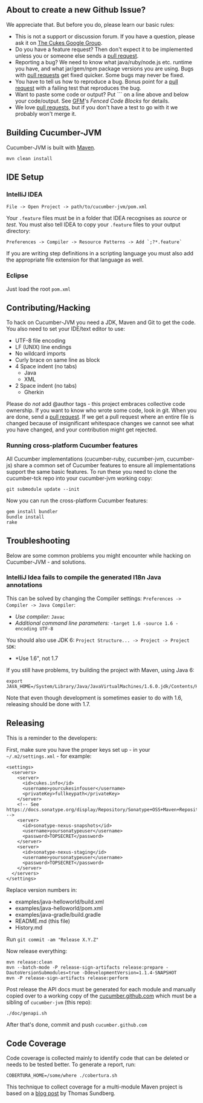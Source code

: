 ## About to create a new Github Issue?

We appreciate that. But before you do, please learn our basic rules:

* This is not a support or discussion forum. If you have a question, please ask it on [The Cukes Google Group](http://groups.google.com/group/cukes).
* Do you have a feature request? Then don't expect it to be implemented unless you or someone else sends a [pull request](https://help.github.com/articles/using-pull-requests).
* Reporting a bug? We need to know what java/ruby/node.js etc. runtime you have, and what jar/gem/npm package versions you are using. Bugs with [pull requests](https://help.github.com/articles/using-pull-requests) get fixed quicker. Some bugs may never be fixed.
* You have to tell us how to reproduce a bug. Bonus point for a [pull request](https://help.github.com/articles/using-pull-requests) with a failing test that reproduces the bug.
* Want to paste some code or output? Put \`\`\` on a line above and below your code/output. See [GFM](https://help.github.com/articles/github-flavored-markdown)'s *Fenced Code Blocks* for details.
* We love [pull requests](https://help.github.com/articles/using-pull-requests), but if you don't have a test to go with it we probably won't merge it.

## Building Cucumber-JVM

Cucumber-JVM is built with [Maven](http://maven.apache.org/). 

```
mvn clean install
```

## IDE Setup

### IntelliJ IDEA

```
File -> Open Project -> path/to/cucumber-jvm/pom.xml
```

Your `.feature` files must be in a folder that IDEA recognises as *source* or *test*. You must also tell IDEA to copy your `.feature` files to your output directory:

```
Preferences -> Compiler -> Resource Patterns -> Add `;?*.feature`
```

If you are writing step definitions in a scripting language you must also add the appropriate file extension for that language as well.

### Eclipse

Just load the root `pom.xml`

## Contributing/Hacking

To hack on Cucumber-JVM you need a JDK, Maven and Git to get the code. You also need to set your IDE/text editor to use:

* UTF-8 file encoding
* LF (UNIX) line endings
* No wildcard imports
* Curly brace on same line as block
* 4 Space indent (no tabs)
  * Java
  * XML
* 2 Space indent (no tabs)
  * Gherkin

Please do *not* add @author tags - this project embraces collective code ownership. If you want to know who wrote some
code, look in git. When you are done, send a [pull request](http://help.github.com/send-pull-requests/).
If we get a pull request where an entire file is changed because of insignificant whitespace changes we cannot see what
you have changed, and your contribution might get rejected.

### Running cross-platform Cucumber features

All Cucumber implementations (cucumber-ruby, cucumber-jvm, cucumber-js) share a common set of Cucumber features to 
ensure all implementations support the same basic features. To run these you need to clone the cucumber-tck repo into
your cucumber-jvm working copy:

    git submodule update --init

Now you can run the cross-platform Cucumber features:

    gem install bundler
    bundle install
    rake

## Troubleshooting

Below are some common problems you might encounter while hacking on Cucumber-JVM - and solutions.

### IntelliJ Idea fails to compile the generated I18n Java annotations

This can be solved by changing the Compiler settings: `Preferences -> Compiler -> Java Compiler`:

* *Use compiler:* `Javac`
* *Additional command line parameters:* `-target 1.6 -source 1.6 -encoding UTF-8`

You should also use JDK 6: `Project Structure... -> Project -> Project SDK`:

* *Use 1.6", not 1.7

If you still have problems, try building the project with Maven, using Java 6:

```
export JAVA_HOME=/System/Library/Java/JavaVirtualMachines/1.6.0.jdk/Contents/Home
```

Note that even though development is sometimes easier to do with 1.6, releasing should be done with 1.7.

## Releasing

This is a reminder to the developers:

First, make sure you have the proper keys set up - in your `~/.m2/settings.xml` - for example:

```
<settings>
  <servers>
    <server>
      <id>cukes.info</id>
      <username>yourcukesinfouser</username>
      <privateKey>fullkeypath</privateKey>
    </server>
    <!-- See https://docs.sonatype.org/display/Repository/Sonatype+OSS+Maven+Repository+Usage+Guide -->
    <server>
      <id>sonatype-nexus-snapshots</id>
      <username>yoursonatypeuser</username>
      <password>TOPSECRET</password>
    </server>
    <server>
      <id>sonatype-nexus-staging</id>
      <username>yoursonatypeuser</username>
      <password>TOPSECRET</password>
    </server>
  </servers>
</settings>
```

Replace version numbers in:

* examples/java-helloworld/build.xml
* examples/java-helloworld/pom.xml
* examples/java-gradle/build.gradle
* README.md (this file)
* History.md

Run `git commit -am "Release X.Y.Z"`

Now release everything:

```
mvn release:clean
mvn --batch-mode -P release-sign-artifacts release:prepare -DautoVersionSubmodules=true -DdevelopmentVersion=1.1.4-SNAPSHOT
mvn -P release-sign-artifacts release:perform
```

Post release the API docs must be generated for each module and manually copied over to a working copy of the [cucumber.github.com](https://github.com/cucumber/cucumber.github.com) which must be a sibling of `cucumber-jvm` (this repo):

```
./doc/genapi.sh
```

After that's done, commit and push `cucumber.github.com`

## Code Coverage

Code coverage is collected mainly to identify code that can be deleted or needs to be tested better.
To generate a report, run:

```
COBERTURA_HOME=/some/where ./cobertura.sh
```

This technique to collect coverage for a multi-module Maven project is based on a
[blog post](http://thomassundberg.wordpress.com/2012/02/18/test-coverage-in-a-multi-module-maven-project/) by Thomas Sundberg.
